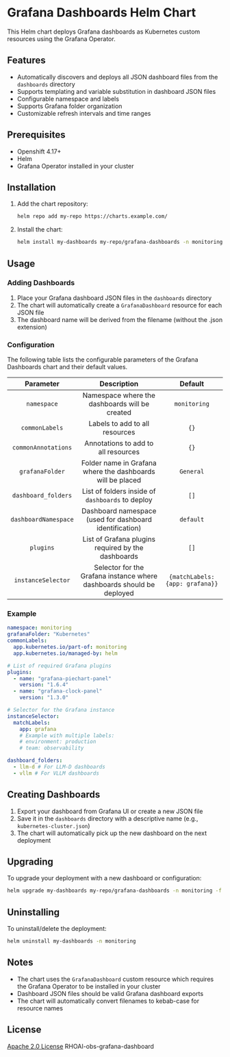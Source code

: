 # Grafana Dashboards Helm Chart

This Helm chart deploys Grafana dashboards as Kubernetes custom resources using the Grafana Operator.

## Features

- Automatically discovers and deploys all JSON dashboard files from the `dashboards` directory
- Supports templating and variable substitution in dashboard JSON files
- Configurable namespace and labels
- Supports Grafana folder organization
- Customizable refresh intervals and time ranges

## Prerequisites

- Openshift 4.17+
- Helm
- Grafana Operator installed in your cluster

## Installation

1. Add the chart repository:
   ```bash
   helm repo add my-repo https://charts.example.com/
   ```

2. Install the chart:
   ```bash
   helm install my-dashboards my-repo/grafana-dashboards -n monitoring
   ```

## Usage

### Adding Dashboards

1. Place your Grafana dashboard JSON files in the `dashboards` directory
2. The chart will automatically create a `GrafanaDashboard` resource for each JSON file
3. The dashboard name will be derived from the filename (without the .json extension)

### Configuration

The following table lists the configurable parameters of the Grafana Dashboards chart and their default values.

|      Parameter       |                              Description                              |             Default             |
| :------------------: | :-------------------------------------------------------------------: | :-----------------------------: |
|     `namespace`      |            Namespace where the dashboards will be created             |          `monitoring`           |
|    `commonLabels`    |                    Labels to add to all resources                     |              `{}`               |
| `commonAnnotations`  |                  Annotations to add to all resources                  |              `{}`               |
|   `grafanaFolder`    |      Folder name in Grafana where the dashboards will be placed       |            `General`            |
| `dashboard_folders`  |           List of folders inside of `dashboards` to deploy            |              `[]`               |
| `dashboardNamespace` |        Dashboard namespace (used for dashboard identification)        |            `default`            |
|      `plugins`       |          List of Grafana plugins required by the dashboards           |              `[]`               |
|  `instanceSelector`  | Selector for the Grafana instance where dashboards should be deployed | `{matchLabels: {app: grafana}}` |

### Example

```yaml
namespace: monitoring
grafanaFolder: "Kubernetes"
commonLabels:
  app.kubernetes.io/part-of: monitoring
  app.kubernetes.io/managed-by: helm

# List of required Grafana plugins
plugins:
  - name: "grafana-piechart-panel"
    version: "1.6.4"
  - name: "grafana-clock-panel"
    version: "1.3.0"

# Selector for the Grafana instance
instanceSelector:
  matchLabels:
    app: grafana
    # Example with multiple labels:
    # environment: production
    # team: observability

dashboard_folders:
  - llm-d # For LLM-D dashboards
  - vllm # For VLLM dashboards
```

## Creating Dashboards

1. Export your dashboard from Grafana UI or create a new JSON file
2. Save it in the `dashboards` directory with a descriptive name (e.g., `kubernetes-cluster.json`)
3. The chart will automatically pick up the new dashboard on the next deployment

## Upgrading

To upgrade your deployment with a new dashboard or configuration:

```bash
helm upgrade my-dashboards my-repo/grafana-dashboards -n monitoring -f values.yaml
```

## Uninstalling

To uninstall/delete the deployment:

```bash
helm uninstall my-dashboards -n monitoring
```

## Notes

- The chart uses the `GrafanaDashboard` custom resource which requires the Grafana Operator to be installed in your cluster
- Dashboard JSON files should be valid Grafana dashboard exports
- The chart will automatically convert filenames to kebab-case for resource names

## License

[Apache 2.0 License](https://www.apache.org/licenses/LICENSE-2.0) RHOAI-obs-grafana-dashboard

